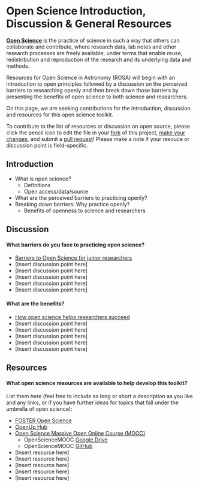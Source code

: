 # Open Science Introduction, Discussion & General Resources

**[Open Science](https://www.fosteropenscience.eu/foster-taxonomy/open-science-definition)** is the practice of science in such a way that others can collaborate and contribute, where research data, lab notes and other research processes are freely available, under terms that enable reuse, redistribution and reproduction of the research and its underlying data and methods.

Resources for Open Science in Astronomy (ROSA) will begin with an introduction to open principles followed by a discussion on the perceived barriers to researching openly and then break down those barriers by presenting the benefits of open science to both science and researchers.

On this page, we are seeking contributions for the introduction, discussion and resources for this open science toolkit.

To contribute to the list of resources or discussion on open source, please click the pencil icon to edit the file in your [fork](https://help.github.com/articles/fork-a-repo/) of this project, [make your changes](https://guides.github.com/activities/forking/#making-changes), and submit a [pull request](https://help.github.com/articles/proposing-changes-to-a-project-with-pull-requests/)! Please make a note if your resouce or discussion point is field-specific.


## Introduction

* What is open science?
	* Definitions
	* Open access/data/source
* What are the perceived barriers to practicing openly?
* Breaking down barriers: Why practice openly?
	* Benefits of openness to science and researchers



## Discussion

#### What barriers do you face to practicing open science?

* [Barriers to Open Science for junior researchers](https://figshare.com/articles/Barriers_to_Open_Science_for_junior_researchers/5383711)
* [Insert discussion point here]
* [Insert discussion point here]
* [Insert discussion point here]
* [Insert discussion point here]
* [Insert discussion point here]


#### What are the benefits?

* [How open science helps researchers succeed](https://elifesciences.org/articles/16800)
* [Insert discussion point here]
* [Insert discussion point here]
* [Insert discussion point here]
* [Insert discussion point here]
* [Insert discussion point here]



## Resources

#### What open science resources are available to help develop this toolkit?

List them here (feel free to include as long or short a description as you like and any links, or if you have further ideas for topics that fall under the umbrella of open science):

* [FOSTER Open Science](https://www.fosteropenscience.eu/)
* [OpenUp Hub](https://www.openuphub.eu/)
* [Open Science Massive Open Online Course (MOOC)](bit.ly/OpenSciMOOC)
	* OpenScienceMOOC [Google Drive](https://drive.google.com/open?id=1KuTSECSYHXZmZX15GDjyD65pJ90eRMhHVEZ-1trsw30)
	* OpenScienceMOOC [GitHub](https://github.com/OpenScienceMOOC)
* [Insert resource here]
* [Insert resource here]
* [Insert resource here]
* [Insert resource here]
* [Insert resource here]
